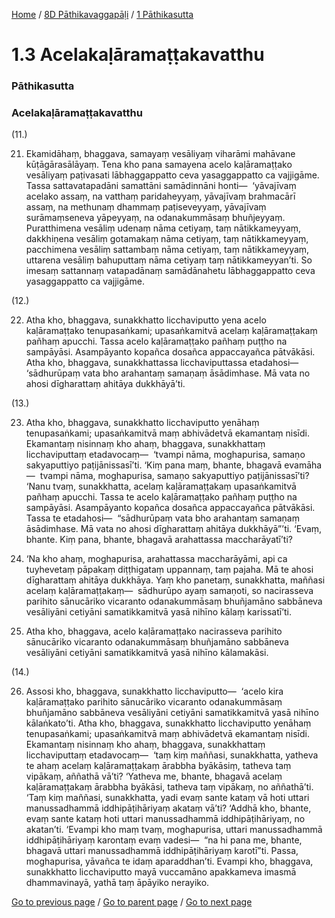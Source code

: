 
[Home](/) / [8D Pāthikavaggapāḷi](/tipitaka/8D.md) / [1 Pāthikasutta](/tipitaka/8D/1.md)

# 1.3 Acelakaḷāramaṭṭakavatthu

### Pāthikasutta

### Acelakaḷāramaṭṭakavatthu

(11.)

21. Ekamidāhaṃ, bhaggava, samayaṃ vesāliyaṃ viharāmi mahāvane kūṭāgārasālāyaṃ. Tena kho pana samayena acelo kaḷāramaṭṭako vesāliyaṃ paṭivasati lābhaggappatto ceva yasaggappatto ca vajjigāme. Tassa sattavatapadāni samattāni samādinnāni honti—  ‘yāvajīvaṃ acelako assaṃ, na vatthaṃ paridaheyyaṃ, yāvajīvaṃ brahmacārī assaṃ, na methunaṃ dhammaṃ paṭiseveyyaṃ, yāvajīvaṃ surāmaṃseneva yāpeyyaṃ, na odanakummāsaṃ bhuñjeyyaṃ. Puratthimena vesāliṃ udenaṃ nāma cetiyaṃ, taṃ nātikkameyyaṃ, dakkhiṇena vesāliṃ gotamakaṃ nāma cetiyaṃ, taṃ nātikkameyyaṃ, pacchimena vesāliṃ sattambaṃ nāma cetiyaṃ, taṃ nātikkameyyaṃ, uttarena vesāliṃ bahuputtaṃ nāma cetiyaṃ taṃ nātikkameyyan’ti. So imesaṃ sattannaṃ vatapadānaṃ samādānahetu lābhaggappatto ceva yasaggappatto ca vajjigāme.

(12.)

22. Atha kho, bhaggava, sunakkhatto licchaviputto yena acelo kaḷāramaṭṭako tenupasaṅkami; upasaṅkamitvā acelaṃ kaḷāramaṭṭakaṃ pañhaṃ apucchi. Tassa acelo kaḷāramaṭṭako pañhaṃ puṭṭho na sampāyāsi. Asampāyanto kopañca dosañca appaccayañca pātvākāsi. Atha kho, bhaggava, sunakkhattassa licchaviputtassa etadahosi—  ‘sādhurūpaṃ vata bho arahantaṃ samaṇaṃ āsādimhase. Mā vata no ahosi dīgharattaṃ ahitāya dukkhāyā’ti.

(13.)

23. Atha kho, bhaggava, sunakkhatto licchaviputto yenāhaṃ tenupasaṅkami; upasaṅkamitvā maṃ abhivādetvā ekamantaṃ nisīdi. Ekamantaṃ nisinnaṃ kho ahaṃ, bhaggava, sunakkhattaṃ licchaviputtaṃ etadavocaṃ—  ‘tvampi nāma, moghapurisa, samaṇo sakyaputtiyo paṭijānissasī’ti. ‘Kiṃ pana maṃ, bhante, bhagavā evamāha—  tvampi nāma, moghapurisa, samaṇo sakyaputtiyo paṭijānissasī’ti? ‘Nanu tvaṃ, sunakkhatta, acelaṃ kaḷāramaṭṭakaṃ upasaṅkamitvā pañhaṃ apucchi. Tassa te acelo kaḷāramaṭṭako pañhaṃ puṭṭho na sampāyāsi. Asampāyanto kopañca dosañca appaccayañca pātvākāsi. Tassa te etadahosi—  “sādhurūpaṃ vata bho arahantaṃ samaṇaṃ āsādimhase. Mā vata no ahosi dīgharattaṃ ahitāya dukkhāyā”’ti. ‘Evaṃ, bhante. Kiṃ pana, bhante, bhagavā arahattassa maccharāyatī’ti?

24. ‘Na kho ahaṃ, moghapurisa, arahattassa maccharāyāmi, api ca tuyhevetaṃ pāpakaṃ diṭṭhigataṃ uppannaṃ, taṃ pajaha. Mā te ahosi dīgharattaṃ ahitāya dukkhāya. Yaṃ kho panetaṃ, sunakkhatta, maññasi acelaṃ kaḷāramaṭṭakaṃ—  sādhurūpo ayaṃ samaṇoti, so nacirasseva parihito sānucāriko vicaranto odanakummāsaṃ bhuñjamāno sabbāneva vesāliyāni cetiyāni samatikkamitvā yasā nihīno kālaṃ karissatī’ti.

25. Atha kho, bhaggava, acelo kaḷāramaṭṭako nacirasseva parihito sānucāriko vicaranto odanakummāsaṃ bhuñjamāno sabbāneva vesāliyāni cetiyāni samatikkamitvā yasā nihīno kālamakāsi.

(14.)

26. Assosi kho, bhaggava, sunakkhatto licchaviputto—  ‘acelo kira kaḷāramaṭṭako parihito sānucāriko vicaranto odanakummāsaṃ bhuñjamāno sabbāneva vesāliyāni cetiyāni samatikkamitvā yasā nihīno kālaṅkato’ti. Atha kho, bhaggava, sunakkhatto licchaviputto yenāhaṃ tenupasaṅkami; upasaṅkamitvā maṃ abhivādetvā ekamantaṃ nisīdi. Ekamantaṃ nisinnaṃ kho ahaṃ, bhaggava, sunakkhattaṃ licchaviputtaṃ etadavocaṃ—  ‘taṃ kiṃ maññasi, sunakkhatta, yatheva te ahaṃ acelaṃ kaḷāramaṭṭakaṃ ārabbha byākāsiṃ, tatheva taṃ vipākaṃ, aññathā vā’ti? ‘Yatheva me, bhante, bhagavā acelaṃ kaḷāramaṭṭakaṃ ārabbha byākāsi, tatheva taṃ vipākaṃ, no aññathā’ti. ‘Taṃ kiṃ maññasi, sunakkhatta, yadi evaṃ sante kataṃ vā hoti uttari manussadhammā iddhipāṭihāriyaṃ akataṃ vā’ti? ‘Addhā kho, bhante, evaṃ sante kataṃ hoti uttari manussadhammā iddhipāṭihāriyaṃ, no akatan’ti. ‘Evampi kho maṃ tvaṃ, moghapurisa, uttari manussadhammā iddhipāṭihāriyaṃ karontaṃ evaṃ vadesi—  “na hi pana me, bhante, bhagavā uttari manussadhammā iddhipāṭihāriyaṃ karotī”ti. Passa, moghapurisa, yāvañca te idaṃ aparaddhan’ti. Evampi kho, bhaggava, sunakkhatto licchaviputto mayā vuccamāno apakkameva imasmā dhammavinayā, yathā taṃ āpāyiko nerayiko.

[Go to previous page](/tipitaka/8D/1/1.2.md) / [Go to parent page](/tipitaka/8D/1.md) / [Go to next page](/tipitaka/8D/1/1.4.md)


